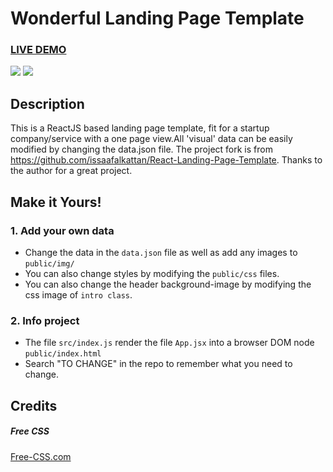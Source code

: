 # Wonderful Landing Page Template

### <a href="https://wonderfullandingpage.github.io/mylandingpage/">LIVE DEMO</a> 

![](https://github.com/wonderfullandingpage/mylandingpage/blob/master/imgs/01.jpg?raw=true)
![](https://github.com/wonderfullandingpage/mylandingpage/blob/master/imgs/02.jpg?raw=true)

## Description
This is a ReactJS based landing page template, fit for a startup company/service with a one page view.All 'visual' data can be easily modified by changing the data.json file. The project fork is from https://github.com/issaafalkattan/React-Landing-Page-Template. Thanks to the author for a great project.

## Make it Yours!

### 1. Add your own data 
- Change the data in the ```data.json``` file as well as add any images to ```public/img/```
- You can also change styles by modifying the ```public/css``` files.
- You can also change the header background-image by modifying the css image of ```intro class```.

### 2. Info project
- The file ```src/index.js``` render the file ```App.jsx``` into a browser DOM node ```public/index.html```
- Search "TO CHANGE" in the repo to remember what you need to change.

## Credits
##### Free CSS 
<a href="https://www.free-css.com/assets/files/free-css-templates/preview/page234/interact/">Free-CSS.com </a>

